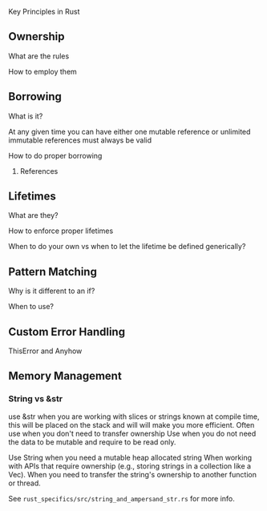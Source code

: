 Key Principles in Rust

## Ownership

What are the rules

How to employ them

## Borrowing

What is it?

At any given time you can have either one mutable reference or unlimited immutable references must always be valid


How to do proper borrowing

1. References

## Lifetimes

What are they?

How to enforce proper lifetimes

When to do your own vs when to let the lifetime be defined generically?


## Pattern Matching

Why is it different to an if?

When to use?

## Custom Error Handling 

ThisError and Anyhow

## Memory Management 

### String vs &str

use &str when you are working with slices or strings known at compile time, this will be placed on the stack and will
will make you more efficient.
Often use when you don't need to transfer ownership
Use when you do not need the data to be mutable and require to be read only.

Use String when you need a mutable heap allocated string
When working with APIs that require ownership (e.g., storing strings in a collection like a Vec<String>).
When you need to transfer the string's ownership to another function or thread.

See `rust_specifics/src/string_and_ampersand_str.rs` for more info.